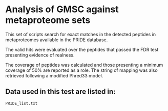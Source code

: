 # Analysis of GMSC against metaproteome sets

This set of scripts search for exact matches in the detected
peptides in metaproteomes available in the PRIDE database.

The valid hits were evaluated over the peptides that passed
the FDR test presenting evidence of realness.

The coverage of peptides was calculated and those presenting
a minimum coverage of 50% are reported as a role. The string
of mapping was also retrieved following a modified Phred33
model.

## Data used in this test are listed in:
  
```
PRIDE_list.txt
```